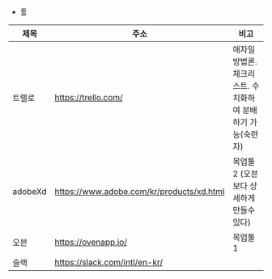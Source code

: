 - 툴

| 제목    | 주소                                      | 비고                                                        |
| ------- | ----------------------------------------- | ----------------------------------------------------------- |
| 트렐로  | https://trello.com/                       | 애자일 방법론. 체크리스트. 수치화하여 분배하기 가능(숙련자) |
| adobeXd | https://www.adobe.com/kr/products/xd.html | 목업툴2 (오븐보다 상세하게 만들수 있다)                     |
| 오븐    | https://ovenapp.io/                       | 목업툴1                                                     |
| 슬랙    | https://slack.com/intl/en-kr/             |                                                             |

